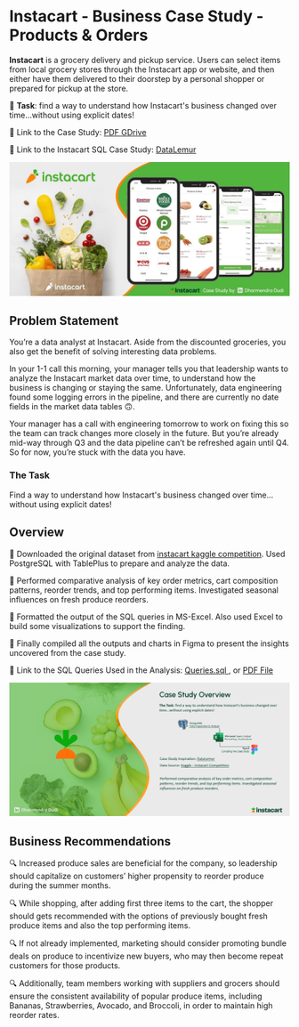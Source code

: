 # Instacart - Business Case Study - Products & Orders

**Instacart** is a grocery delivery and pickup service. Users can select items from local grocery stores through the Instacart app or website,
and then either have them delivered to their doorstep by a personal shopper or prepared for pickup at the store.

🌟 **Task**: find a way to understand how Instacart's business changed over time…without using explicit dates!

🔗 Link to the Case Study: <a href="https://drive.google.com/file/d/1k7uaNwbtc0VQybgvJrTImYpznbLQ-iBk/view?usp=drive_link" target="_blank">PDF GDrive </a>

🔗 Link to the Instacart SQL Case Study: <a href="https://datalemur.com/sql-tutorial/instacart-sql-data-analytics-case-study" target="_blank">DataLemur </a>

<p align="center">
  <img src="https://github.com/dharamdudi/InstaCart-Analytics_Case_Study/blob/main/assets/images/home_page.jpg" target="_blank">
</p>

## Problem Statement
You’re a data analyst at Instacart. Aside from the discounted groceries, you also get the benefit of solving interesting data problems.

In your 1-1 call this morning, your manager tells you that leadership wants to analyze the Instacart market data over time, to understand how the business is changing or staying the same.
Unfortunately, data engineering found some logging errors in the pipeline, and there are currently no date fields in the market data tables 🙃.

Your manager has a call with engineering tomorrow to work on fixing this so the team can track changes more closely in the future.
But you’re already mid-way through Q3 and the data pipeline can’t be refreshed again until Q4. So for now, you’re stuck with the data you have.

### The Task
Find a way to understand how Instacart's business changed over time…without using explicit dates!

## Overview

🔹 Downloaded the original dataset from [instacart kaggle competition](https://www.kaggle.com/competitions/instacart-market-basket-analysis/data). Used PostgreSQL with TablePlus to prepare and analyze the data.

🔹 Performed comparative analysis of key order metrics, cart composition patterns, reorder trends, and top performing items. Investigated seasonal influences on fresh produce reorders.

🔹 Formatted the output of the SQL queries in MS-Excel. Also used Excel to build some visualizations to support the finding.

🔹 Finally compiled all the outputs and charts in Figma to present the insights uncovered from the case study.

🔗 Link to the SQL Queries Used in the Analysis: <a href="https://github.com/dharamdudi/Instacart-Analytics_Case_Study/blob/main/assets/queries/data_preparation_n_analytics.sql" target="_blank">Queries.sql </a>, or <a href="https://drive.google.com/file/d/1_VmS5oqKBRhMLNhg1JIOlo8WDDfbB5z0/view?usp=sharing" target="_blank">PDF File</a>

<p align="center">
  <img src="https://github.com/dharamdudi/Instacart-Analytics_Case_Study/blob/main/assets/images/Case%20Study%20Overview.jpg" target="_blank">
</p>

## Business Recommendations

🔍 Increased produce sales are beneficial for the company, so leadership should capitalize on customers’ higher propensity to reorder produce during the summer months.

🔍 While shopping, after adding first three items to the cart, the shopper should gets recommended with the options of previously bought fresh produce items and also the top performing items.

🔍 If not already implemented, marketing should consider promoting bundle deals on produce to incentivize new buyers, who may then become repeat customers for those products.

🔍 Additionally, team members working with suppliers and grocers should ensure the consistent availability of popular produce items, including Bananas, Strawberries, Avocado, and Broccoli, in order to maintain high reorder rates.
